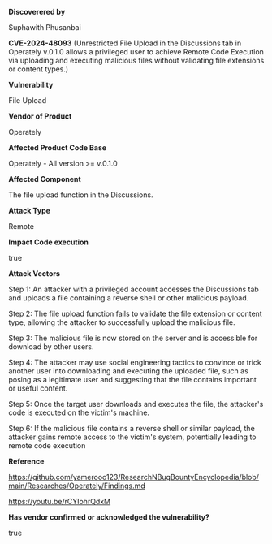**Discoverered by**

Suphawith Phusanbai

**CVE-2024-48093** (Unrestricted File Upload in the Discussions tab in Operately v.0.1.0 allows a privileged user to achieve Remote Code Execution via uploading and executing malicious files without validating file extensions or content types.)

**Vulnerability**

File Upload

**Vendor of Product**

Operately

**Affected Product Code Base**

Operately - All version >= v.0.1.0

**Affected Component**

The file upload function in the Discussions.

**Attack Type**

Remote

**Impact Code execution**

true

**Attack Vectors**

Step 1: An attacker with a privileged account accesses the Discussions tab and uploads a file containing a reverse shell or other malicious payload.

Step 2: The file upload function fails to validate the file extension or content type, allowing the attacker to successfully upload the malicious file.

Step 3: The malicious file is now stored on the server and is accessible for download by other users.

Step 4: The attacker may use social engineering tactics to convince or trick another user into downloading and executing the uploaded file, such as posing as a legitimate user and suggesting that the file contains important or useful content.

Step 5: Once the target user downloads and executes the file, the attacker's code is executed on the victim's machine.

Step 6: If the malicious file contains a reverse shell or similar payload, the attacker gains remote access to the victim's system, potentially leading to remote code execution

**Reference**

https://github.com/yamerooo123/ResearchNBugBountyEncyclopedia/blob/main/Researches/Operately/Findings.md

https://youtu.be/rCYIohrQdxM



**Has vendor confirmed or acknowledged the vulnerability?**

true


